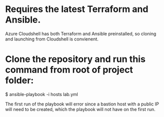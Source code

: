 # Requires the latest Terraform and Ansible.  
Azure Cloudshell has both Terraform and Ansible preinstalled, so cloning and launching from Cloudshell is convienent.
# Clone the repository and run this command from root of project folder:
$ ansible-playbook -i hosts lab.yml

The first run of the playbook will error since a bastion host with a public IP will need to be created, which the playbook will not have on the first run.